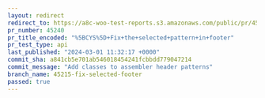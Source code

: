 ```yaml
---
layout: redirect
redirect_to: https://a8c-woo-test-reports.s3.amazonaws.com/public/pr/45240/api/index.html
pr_number: 45240
pr_title_encoded: "%5BCYS%5D+Fix+the+selected+pattern+in+footer"
pr_test_type: api
last_published: "2024-03-01 11:32:17 +0000"
commit_sha: a841cb5e701ab546018454241fcbbdd779047214
commit_message: "Add classes to assembler header patterns"
branch_name: 45215-fix-selected-footer
passed: true
---
```

